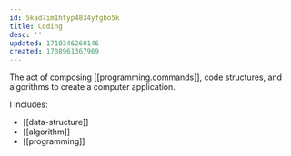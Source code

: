 ```yaml
---
id: 5kad7im1htyp4834yfgho5k
title: Coding
desc: ''
updated: 1710346260146
created: 1708961367969
---
```


The act of composing [[programming.commands]], code structures, and
algorithms to create a computer application.

I includes:
- [[data-structure]]
- [[algorithm]]
- [[programming]]
